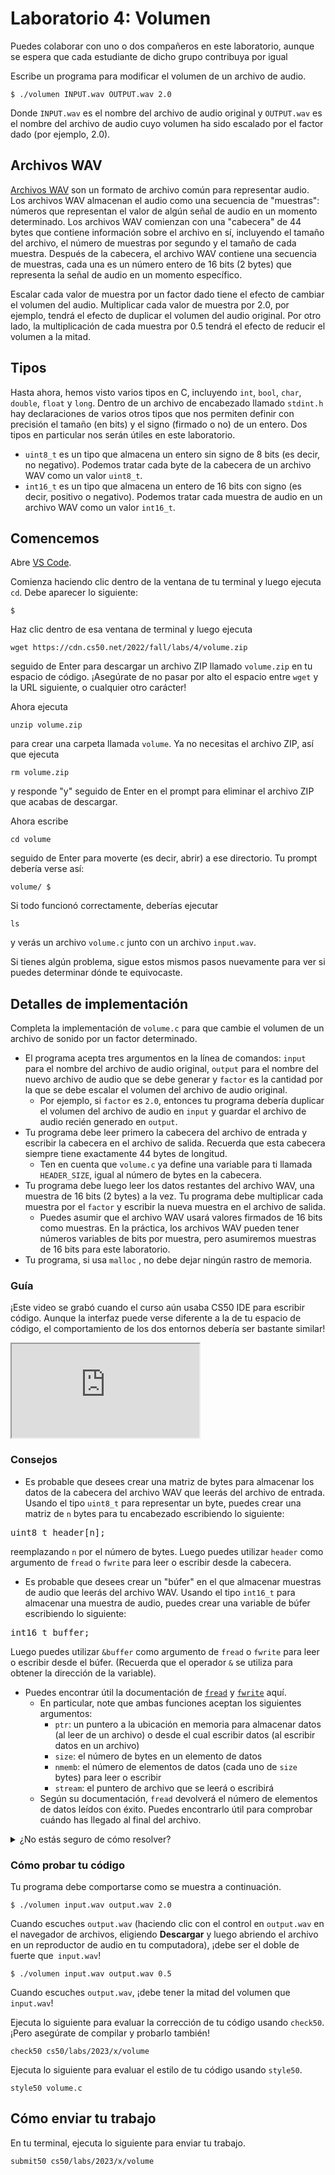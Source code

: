 Laboratorio 4: Volumen
=============


<div class="alert" data-alert="warning" role="alert"><p>Puedes colaborar con uno o dos compañeros en este laboratorio, aunque se espera que cada estudiante de dicho grupo contribuya por igual</p></div>

Escribe un programa para modificar el volumen de un archivo de audio.

    $ ./volumen INPUT.wav OUTPUT.wav 2.0
    

Donde `INPUT.wav` es el nombre del archivo de audio original y `OUTPUT.wav` es el nombre del archivo de audio cuyo volumen ha sido escalado por el factor dado (por ejemplo, 2.0).

Archivos WAV
---------

[Archivos WAV](https://docs.fileformat.com/audio/wav/) son un formato de archivo común para representar audio. Los archivos WAV almacenan el audio como una secuencia de "muestras": números que representan el valor de algún señal de audio en un momento determinado. Los archivos WAV comienzan con una "cabecera" de 44 bytes que contiene información sobre el archivo en sí, incluyendo el tamaño del archivo, el número de muestras por segundo y el tamaño de cada muestra. Después de la cabecera, el archivo WAV contiene una secuencia de muestras, cada una es un número entero de 16 bits (2 bytes) que representa la señal de audio en un momento específico.

Escalar cada valor de muestra por un factor dado tiene el efecto de cambiar el volumen del audio. Multiplicar cada valor de muestra por 2.0, por ejemplo, tendrá el efecto de duplicar el volumen del audio original. Por otro lado, la multiplicación de cada muestra por 0.5 tendrá el efecto de reducir el volumen a la mitad.

Tipos
-----

Hasta ahora, hemos visto varios tipos en C, incluyendo `int`, `bool`, `char`, `double`, `float` y `long`. Dentro de un archivo de encabezado llamado `stdint.h` hay declaraciones de varios otros tipos que nos permiten definir con precisión el tamaño (en bits) y el signo (firmado o no) de un entero. Dos tipos en particular nos serán útiles en este laboratorio.

*   `uint8_t` es un tipo que almacena un entero sin signo de 8 bits (es decir, no negativo). Podemos tratar cada byte de la cabecera de un archivo WAV como un valor `uint8_t`.
*   `int16_t` es un tipo que almacena un entero de 16 bits con signo (es decir, positivo o negativo). Podemos tratar cada muestra de audio en un archivo WAV como un valor `int16_t`.

Comencemos
---------------

Abre [VS Code](https://code.cs50.io/).

Comienza haciendo clic dentro de la ventana de tu terminal y luego ejecuta `cd`. Debe aparecer lo siguiente:

    $
    

Haz clic dentro de esa ventana de terminal y luego ejecuta

    wget https://cdn.cs50.net/2022/fall/labs/4/volume.zip
    

seguido de Enter para descargar un archivo ZIP llamado `volume.zip` en tu espacio de código. ¡Asegúrate de no pasar por alto el espacio entre `wget` y la URL siguiente, o cualquier otro carácter!

Ahora ejecuta

    unzip volume.zip
    

para crear una carpeta llamada `volume`. Ya no necesitas el archivo ZIP, así que ejecuta

    rm volume.zip
    

y responde "y" seguido de Enter en el prompt para eliminar el archivo ZIP que acabas de descargar.

Ahora escribe

    cd volume
    

seguido de Enter para moverte (es decir, abrir) a ese directorio. Tu prompt debería verse así:

    volume/ $
    

Si todo funcionó correctamente, deberías ejecutar

    ls
    

y verás un archivo `volume.c` junto con un archivo `input.wav`.

Si tienes algún problema, sigue estos mismos pasos nuevamente para ver si puedes determinar dónde te equivocaste.

Detalles de implementación
----------------------

Completa la implementación de `volume.c` para que cambie el volumen de un archivo de sonido por un factor determinado.

*   El programa acepta tres argumentos en la línea de comandos: `input` para el nombre del archivo de audio original, `output` para el nombre del nuevo archivo de audio que se debe generar y `factor` es la cantidad por la que se debe escalar el volumen del archivo de audio original.
    *   Por ejemplo, si `factor` es `2.0`, entonces tu programa debería duplicar el volumen del archivo de audio en `input` y guardar el archivo de audio recién generado en `output`.
*   Tu programa debe leer primero la cabecera del archivo de entrada y escribir la cabecera en el archivo de salida. Recuerda que esta cabecera siempre tiene exactamente 44 bytes de longitud.
    *   Ten en cuenta que `volume.c` ya define una variable para ti llamada `HEADER_SIZE`, igual al número de bytes en la cabecera.
*   Tu programa debe luego leer los datos restantes del archivo WAV, una muestra de 16 bits (2 bytes) a la vez. Tu programa debe multiplicar cada muestra por el `factor` y escribir la nueva muestra en el archivo de salida.
    *   Puedes asumir que el archivo WAV usará valores firmados de 16 bits como muestras. En la práctica, los archivos WAV pueden tener números variables de bits por muestra, pero asumiremos muestras de 16 bits para este laboratorio.
*   Tu programa, si usa `malloc` , no debe dejar ningún rastro de memoria.

### Guía


<div class="alert" data-alert="primary" role="alert"><p>¡Este video se grabó cuando el curso aún usaba CS50 IDE para escribir código. Aunque la interfaz puede verse diferente a la de tu espacio de código, el comportamiento de los dos entornos debería ser bastante similar!</p></div>

<iframe allow="accelerometer; autoplay; encrypted-media; gyroscope; picture-in-picture" allowfullscreen="" class="border" data-video="" src="https://video.cs50.io/LiGhjz9ColQ"></iframe>


### Consejos

*   Es probable que desees crear una matriz de bytes para almacenar los datos de la cabecera del archivo WAV que leerás del archivo de entrada. Usando el tipo `uint8_t` para representar un byte, puedes crear una matriz de `n` bytes para tu encabezado escribiendo lo siguiente:

<pre>
uint8_t header[n];
</pre>    

reemplazando `n` por el número de bytes. Luego puedes utilizar `header` como argumento de `fread` o `fwrite` para leer o escribir desde la cabecera.

*   Es probable que desees crear un "búfer" en el que almacenar muestras de audio que leerás del archivo WAV. Usando el tipo `int16_t` para almacenar una muestra de audio, puedes crear una variable de búfer escribiendo lo siguiente:

<pre>
int16_t buffer;
</pre>   

Luego puedes utilizar `&buffer` como argumento de `fread` o `fwrite` para leer o escribir desde el búfer. (Recuerda que el operador `&` se utiliza para obtener la dirección de la variable).

*   Puedes encontrar útil la documentación de [`fread`](https://man.cs50.io/3/fread) y [`fwrite`](https://man.cs50.io/3/fwrite) aquí.
    *   En particular, note que ambas funciones aceptan los siguientes argumentos:
        *   `ptr`: un puntero a la ubicación en memoria para almacenar datos (al leer de un archivo) o desde el cual escribir datos (al escribir datos en un archivo)
        *   `size`: el número de bytes en un elemento de datos
        *   `nmemb`: el número de elementos de datos (cada uno de `size` bytes) para leer o escribir
        *   `stream`: el puntero de archivo que se leerá o escribirá
    *   Según su documentación, `fread` devolverá el número de elementos de datos leídos con éxito. Puedes encontrarlo útil para comprobar cuándo has llegado al final del archivo.


<details><summary>¿No estás seguro de cómo resolver?</summary><iframe allow="accelerometer; autoplay; encrypted-media; gyroscope; picture-in-picture" allowfullscreen="" class="border" data-video="" src="https://video.cs50.io/-rtZkTAK2gg"></iframe></details>


### Cómo probar tu código

Tu programa debe comportarse como se muestra a continuación.

    $ ./volumen input.wav output.wav 2.0
    

Cuando escuches `output.wav` (haciendo clic con el control en `output.wav` en el navegador de archivos, eligiendo **Descargar** y luego abriendo el archivo en un reproductor de audio en tu computadora), ¡debe ser el doble de fuerte que` input.wav`!

    $ ./volumen input.wav output.wav 0.5
    

Cuando escuches `output.wav`, ¡debe tener la mitad del volumen que `input.wav`!

Ejecuta lo siguiente para evaluar la corrección de tu código usando `check50`. ¡Pero asegúrate de compilar y probarlo también!

    check50 cs50/labs/2023/x/volume
    

Ejecuta lo siguiente para evaluar el estilo de tu código usando `style50`.

    style50 volume.c
    

Cómo enviar tu trabajo
-------------

En tu terminal, ejecuta lo siguiente para enviar tu trabajo.

    submit50 cs50/labs/2023/x/volume